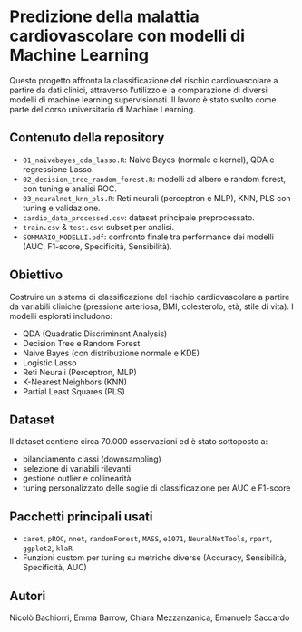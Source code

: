 # Predizione della malattia cardiovascolare con modelli di Machine Learning

Questo progetto affronta la classificazione del rischio cardiovascolare a partire da dati clinici, attraverso l’utilizzo e la comparazione di diversi modelli di machine learning supervisionati. Il lavoro è stato svolto come parte del corso universitario di Machine Learning.

##  Contenuto della repository

- `01_naivebayes_qda_lasso.R`: Naive Bayes (normale e kernel), QDA e regressione Lasso.
- `02_decision_tree_random_forest.R`: modelli ad albero e random forest, con tuning e analisi ROC.
- `03_neuralnet_knn_pls.R`: Reti neurali (perceptron e MLP), KNN, PLS con tuning e validazione.
- `cardio_data_processed.csv`: dataset principale preprocessato.
- `train.csv` & `test.csv`: subset per analisi.
- `SOMMARIO_MODELLI.pdf`: confronto finale tra performance dei modelli (AUC, F1-score, Specificità, Sensibilità).

##  Obiettivo

Costruire un sistema di classificazione del rischio cardiovascolare a partire da variabili cliniche (pressione arteriosa, BMI, colesterolo, età, stile di vita). I modelli esplorati includono:

- QDA (Quadratic Discriminant Analysis)
- Decision Tree e Random Forest
- Naive Bayes (con distribuzione normale e KDE)
- Logistic Lasso
- Reti Neurali (Perceptron, MLP)
- K-Nearest Neighbors (KNN)
- Partial Least Squares (PLS)

##  Dataset

Il dataset contiene circa 70.000 osservazioni ed è stato sottoposto a:
- bilanciamento classi (downsampling)
- selezione di variabili rilevanti
- gestione outlier e collinearità
- tuning personalizzato delle soglie di classificazione per AUC e F1-score

##  Pacchetti principali usati

- `caret`, `pROC`, `nnet`, `randomForest`, `MASS`, `e1071`, `NeuralNetTools`, `rpart`, `ggplot2`, `klaR`
- Funzioni custom per tuning su metriche diverse (Accuracy, Sensibilità, Specificità, AUC)

##  Autori

Nicolò Bachiorri, Emma Barrow, Chiara Mezzanzanica, Emanuele Saccardo
